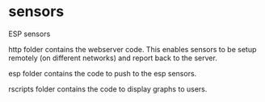 # sensors
ESP sensors

http folder contains the webserver code. This enables sensors to be setup remotely (on different networks) and report back to the server.

esp folder contains the code to push to the esp sensors. 

rscripts folder contains the code to display graphs to users.
